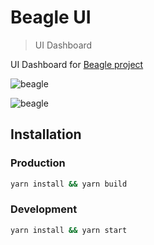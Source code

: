 # Beagle UI
> UI Dashboard

UI Dashboard for [Beagle project](https://github.com/blent/beagle)

![beagle](https://raw.githubusercontent.com/blent/beagle-ui/master/assets/screenshot-4.png)

![beagle](https://raw.githubusercontent.com/blent/beagle-ui/master/assets/screenshot-6.png)

## Installation

### Production

```sh
yarn install && yarn build
```

### Development

```sh
yarn install && yarn start
```
